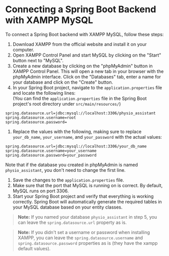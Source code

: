 # Connecting a Spring Boot Backend with XAMPP MySQL

To connect a Spring Boot backend with XAMPP MySQL, follow these steps:

1. Download XAMPP from the official website and install it on your computer.
2. Open XAMPP Control Panel and start MySQL by clicking on the "Start" button next to "MySQL".
3. Create a new database by clicking on the "phpMyAdmin" button in XAMPP Control Panel. This will open a new tab in your browser with the phpMyAdmin interface. Click on the "Databases" tab, enter a name for your database and click on the "Create" button.
4. In your Spring Boot project, navigate to the `application.properties` file and locate the following lines: \
   (You can find the `application.properties` file in the Spring Boot project's root directory under `src/main/resources/`)
```
spring.datasource.url=jdbc:mysql://localhost:3306/physio_assistant
spring.datasource.username=root
spring.datasource.password=
```

1. Replace the values with the following, making sure to replace `your_db_name`, `your_username`, and `your_password` with the actual values:

```
spring.datasource.url=jdbc:mysql://localhost:3306/your_db_name
spring.datasource.username=your_username
spring.datasource.password=your_password
```

Note that if the database you created in phpMyAdmin is named `physio_assistant`, you don't need to change the first line.

1. Save the changes to the `application.properties` file.
2. Make sure that the port that MySQL is running on is correct. By default, MySQL runs on port 3306.
3. Start your Spring Boot project and verify that everything is working correctly. Spring Boot will automatically generate the required tables in your MySQL database based on your entity classes.

> **Note:** If you named your database `physio_assistant` in step 5, you can leave the `spring.datasource.url` property as is.
>

> **Note:** If you didn't set a username or password when installing XAMPP, you can leave the `spring.datasource.username` and `spring.datasource.password` properties as is (they have the xampp default values).
>